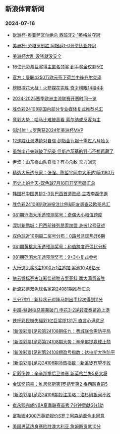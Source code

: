 ## 新浪体育新闻 
### 2024-07-16

+ [欧洲杯-奥亚萨瓦尔绝杀 西班牙2-1英格兰夺冠](https://sports.sina.com.cn/g/pl/2024-07-15/doc-inceeerm9253255.shtml)

+ [美洲杯-劳塔罗制胜 阿根廷1-0哥伦比亚夺冠](https://sports.sina.com.cn/g/pl/2024-07-15/doc-inceevpi1811895.shtml)

+ [美洲杯大乱 没钱就没安全](https://sports.sina.com.cn/g/pl/2024-07-15/doc-inceerfi5142595.shtml)

+ [16亿元彩票巨奖得主匿名领奖 到手奖金仅剩5亿](https://sports.sina.com.cn/l/2024-07-15/doc-inceekxm5192509.shtml)

+ [官方：曼联4250万欧元签下荷兰中锋齐尔克泽](https://sports.sina.com.cn/g/pl/2024-07-15/doc-inceerfe2284867.shtml)

+ [榜眼探花大战！火箭探花完胜 奇才榜眼14投4中](https://sports.sina.com.cn/basketball/nba/2024-07-15/doc-inceevpf5028100.shtml)

+ [2024-2025赛季欧洲主流联赛开赛时间一览](https://sports.sina.com.cn/l/2024-07-15/doc-inceevpf5026919.shtml)

+ [胜负彩24108期国内部分专业媒体复式推荐总汇](https://sports.sina.com.cn/l/2024-07-15/doc-inceerfe2287289.shtml)

+ [竞彩大势：哈马比难被高看 索尔纳或反客为主](https://sports.sina.com.cn/l/2024-07-15/doc-inceekxm5195660.shtml)

+ [6助1射！J罗荣获2024年美洲杯MVP](https://sports.sina.com.cn/global/others/2024-07-15/doc-incefhaw2135046.shtml)

+ [12连胜让海港绝对自信 剑指金九银十需过八月险关](https://sports.sina.com.cn/china/2024-07-15/doc-incefhax8891215.shtml)

+ [虽然申花失球破了纪录 但斯卢茨基的野心不想再藏了](https://sports.sina.com.cn/china/2024-07-15/doc-inceezvc4969811.shtml)

+ [尹波：山东泰山队自救？有心杀敌 无力回天](https://sports.sina.com.cn/china/2024-07-15/doc-inceezvc4973647.shtml)

+ [精选大乐透专家：张强、陈哲宇同中大乐透1等1180万](https://sports.sina.com.cn/l/2024-07-15/doc-inceerfe2347981.shtml)

+ [历史上的今天-双色球7月16日开奖号码汇总](https://sports.sina.com.cn/l/2024-07-15/doc-inceevpc9050324.shtml)

+ [韩国杯中国男排2-3负巴西首遭败绩 主攻李磊伤退](https://sports.sina.com.cn/others/volleyball/2024-07-15/doc-incefnkz1606412.shtml)

+ [胜负彩24108期欧洲投注比例&网友调查及欧赔总汇](https://sports.sina.com.cn/l/2024-07-15/doc-inceekxp1973314.shtml)

+ [081期沧海大乐透预测奖号：奇偶大小和值跨度](https://sports.sina.com.cn/l/2024-07-15/doc-inceerfe2295965.shtml)

+ [深圳新鹏城：巴西前锋列昂索加盟 身披12号征战](https://sports.sina.com.cn/china/2024-07-15/doc-incefhaz4900174.shtml)

+ [双色球近10期周二奖号分布：0路号蓝球热开6期](https://sports.sina.com.cn/l/2024-07-15/doc-inceevpi1836729.shtml)

+ [081期黄桃大乐透预测奖号：和值跨度奇偶比分析](https://sports.sina.com.cn/l/2024-07-15/doc-inceerfe2299353.shtml)

+ [081期范闲大乐透预测奖号：9+3小复式参考](https://sports.sina.com.cn/l/2024-07-15/doc-inceerff9073857.shtml)

+ [大乐透头奖3注1000万1注追加 奖池10.46亿元](https://sports.sina.com.cn/l/2024-07-15/doc-incefsss1979198.shtml)

+ [依云锦标赛古江彩佳战胜吉里亚科 赢大满贯首胜](https://sports.sina.com.cn/golf/lpga/2024-07-15/doc-inceekxh2389026.shtml)

+ [新浪彩票双色球名家第24081期推荐汇总](https://sports.sina.com.cn/l/2024-07-15/doc-incefhaz4887972.shtml)

+ [三分7中1！新科状元对阵马刺出手12次得到11分](https://sports.sina.com.cn/basketball/nba/2024-07-15/doc-incefhcc1696404.shtml)

+ [中超-特谢拉马莱莱破门 申花3-2逆转亚泰紧追上港](https://sports.sina.com.cn/china/j/2024-07-15/doc-inceerff9135956.shtml)

+ [铁杆彩民憾失福彩1亿巨奖揽131万 直言心满意足](https://sports.sina.com.cn/l/2024-07-16/doc-incehpwm4324230.shtml)

+ [[新浪彩票]足彩第24108期任九：费城联合需防平局](https://sports.sina.com.cn/l/2024-07-16/doc-incehpwh1638901.shtml)

+ [[新浪彩票]足彩第24108期大势：辛辛那提赢球止颓](https://sports.sina.com.cn/l/2024-07-16/doc-incehpwh1638423.shtml)

+ [[新浪彩票]足彩第24108期盈亏指数：达拉斯大热防平](https://sports.sina.com.cn/l/2024-07-16/doc-incehpwp1103431.shtml)

+ [[新浪彩票]足彩24108期冷热指数：新圣徒有望不败](https://sports.sina.com.cn/l/2024-07-16/doc-incehpwi8417501.shtml)

+ [足彩伤停：辛辛那提后卫停赛 新英格兰失5员大将](https://sports.sina.com.cn/l/2024-07-15/doc-incefhaz4908488.shtml)

+ [金球奖赔率：维尼修斯第1罗德里第2 梅西跻身前5](https://sports.sina.com.cn/l/2024-07-16/doc-incehync8262025.shtml)

+ [[新浪彩票]足彩24108期投注策略：洛杉矶银河不败](https://sports.sina.com.cn/l/2024-07-16/doc-incehpwh1639456.shtml)

+ [崔永熙完成NBA夏季联赛首秀 7分钟贡献6分1助](https://sports.sina.com.cn/basketball/nba/2024-07-16/doc-incehynf4147348.shtml)

+ [富勒姆4000万英镑报价S罗？阿森纳至今未同意](https://sports.sina.com.cn/g/pl/2024-07-16/doc-incehuef8373173.shtml)

+ [美国男篮热身赛险胜澳大利亚 詹姆斯贡献10分](https://sports.sina.com.cn/basketball/nba/2024-07-16/doc-incehync8303838.shtml)

